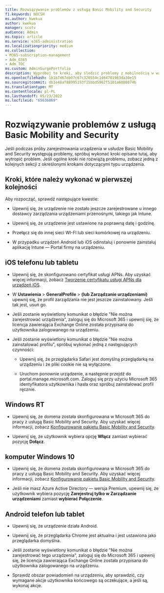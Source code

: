```yaml
---
title: Rozwiązywanie problemów z usługą Basic Mobility and Security
f1.keywords: NOCSH
ms.author: kwekua
author: kwekua
manager: scotv
audience: Admin
ms.topic: article
ms.service: o365-administration
ms.localizationpriority: medium
ms.collection:
- M365-subscription-management
- Adm_O365
- Adm_TOC
ms.custom: AdminSurgePortfolio
description: Wypróbuj te kroki, aby śledzić problemy z mobilnością w warstwie Podstawowa i zabezpieczeniami
ms.openlocfilehash: 1b1b7d67eb07c67c320554c1d64701983da30e15
ms.sourcegitcommit: db1e48af88995193f15bbd5962f5101a6088074b
ms.translationtype: MT
ms.contentlocale: pl-PL
ms.lasthandoff: 05/23/2022
ms.locfileid: "65636069"
---
```

# <a name="troubleshoot-basic-mobility-and-security"></a>Rozwiązywanie problemów z usługą Basic Mobility and Security

Jeśli podczas próby zarejestrowania urządzenia w usłudze Basic Mobility and Security występują problemy, spróbuj wykonać kroki opisane tutaj, aby wytropić problem. Jeśli ogólne kroki nie rozwiążą problemu, zobacz jedną z kolejnych sekcji z określonymi krokami dotyczącymi typu urządzenia.

## <a name="steps-to-try-first"></a>Kroki, które należy wykonać w pierwszej kolejności

Aby rozpocząć, sprawdź następujące kwestie:

- Upewnij się, że urządzenie nie zostało jeszcze zarejestrowane u innego dostawcy zarządzania urządzeniami przenośnymi, takiego jak Intune.

- Upewnij się, że urządzenie jest ustawione na poprawną datę i godzinę.

- Przełącz się do innej sieci WI-FI lub sieci komórkowej na urządzeniu.

- W przypadku urządzeń Android lub iOS odinstaluj i ponownie zainstaluj aplikację Intune — Portal firmy na urządzeniu. 

## <a name="ios-phone-or-tablet"></a>iOS telefonu lub tabletu

- Upewnij się, że skonfigurowano certyfikat usługi APNs. Aby uzyskać więcej informacji, zobacz [Tworzenie certyfikatu usługi APNs dla urządzeń iOS](create-an-apns-certificate-for-ios-devices.md).

- W **Ustawienia** >  **GeneralProfile** >  **(lub Zarządzanie urządzeniami)** upewnij się, że profil zarządzania nie jest jeszcze zainstalowany. Jeśli tak jest, usuń go.

- Jeśli zostanie wyświetlony komunikat o błędzie "Nie można zarejestrować urządzenia", zaloguj się do Microsoft 365 i upewnij się, że licencja zawierająca Exchange Online została przypisana do użytkownika zalogowanego na urządzeniu.

- Jeśli zostanie wyświetlony komunikat o błędzie "Nie można zainstalować profilu", spróbuj wykonać jedną z następujących czynności:

    - Upewnij się, że przeglądarka Safari jest domyślną przeglądarką na urządzeniu i że pliki cookie nie są wyłączone.

    - Uruchom ponownie urządzenie, a następnie przejdź do portal.manage.microsoft.com. Zaloguj się przy użyciu Microsoft 365 identyfikatora użytkownika i hasła oraz spróbuj zainstalować profil ręcznie.

## <a name="windows-rt"></a>Windows RT

- Upewnij się, że domena została skonfigurowana w Microsoft 365 do pracy z usługą Basic Mobility and Security. Aby uzyskać więcej informacji, zobacz [Konfigurowanie pakietu Basic Mobility and Security](set-up.md).
    
- Upewnij się, że użytkownik wybiera opcję **Włącz** zamiast wybierać pozycję **Dołącz**.

## <a name="windows-10-pc"></a>komputer Windows 10

- Upewnij się, że domena została skonfigurowana w Microsoft 365 do pracy z usługą Basic Mobility and Security. Aby uzyskać więcej informacji, zobacz [Konfigurowanie pakietu Basic Mobility and Security](set-up.md).
    
- Jeśli nie masz Azure Active Directory — wersja Premium, upewnij się, że użytkownik wybiera pozycję **Zarejestruj tylko w Zarządzanie urządzeniami** zamiast **wybierać Połączenie**.

## <a name="android-phone-or-tablet"></a>Android telefon lub tablet

- Upewnij się, że urządzenie działa Android.

- Upewnij się, że przeglądarka Chrome jest aktualna i jest ustawiona jako przeglądarka domyślna.

- Jeśli zostanie wyświetlony komunikat o błędzie "Nie można zarejestrować tego urządzenia", zaloguj się do Microsoft 365 i upewnij się, że licencja zawierająca Exchange Online została przypisana do użytkownika zalogowanego na urządzeniu.

- Sprawdź obszar powiadomień na urządzeniu, aby sprawdzić, czy wymagane akcje użytkownika końcowego są oczekujące, a jeśli są, wykonaj akcje.